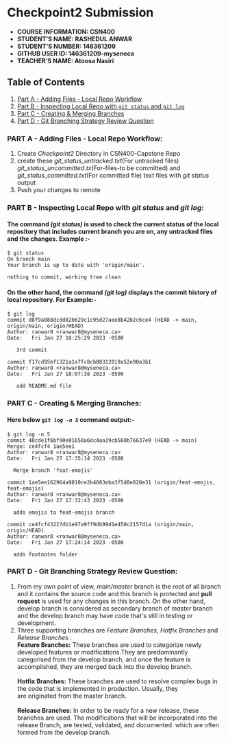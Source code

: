 # Checkpoint2 Submission

- **COURSE INFORMATION: CSN400**
- **STUDENT’S NAME: RASHEDUL ANWAR**
- **STUDENT'S NUMBER: 146361209**
- **GITHUB USER ID: 146361209-myseneca**
- **TEACHER’S NAME: Atoosa Nasiri**

## Table of Contents
1. [Part A - Adding Files - Local Repo Workflow](#Adding-Files-Local-Repo-Workflow)
2. [Part B - Inspecting Local Repo with `git status` and `git log`](#inspecting-local-repo-with-git-status-and-git)
3. [Part C - Creating & Merging Branches](#creating-and-merging-branches)
4. [Part D - Git Branching Strategy Review Question](#git-branching-strategy-review-questions)

### PART A - Adding Files - Local Repo Workflow:
1. Create *Checkpoint2* Directory in CSN400-Capstone Repo
2. create these *git_status_untracked.txt*(For untracked files) *git_status_uncommitted.tx*(For-files-to be committed) and *git_status_committed.txt*(For committed file) text files with *git status* output
3. Push your changes to remote 

### PART B - Inspecting Local Repo with *git status* and *git log*:
#### The command *(git status)* is used to check the current status of the local repository that includes current branch you are on, any untracked files and the changes. Example :-
``` 
$ git status
On branch main
Your branch is up to date with 'origin/main'.

nothing to commit, working tree clean
 ```
 #### On the other hand, the command *(git log)* displays the commit history of local repository. For Example:- 
 ```
$ git log
commit d8f9a088dcdd82b629c1c95d27aee8b42b2c6ce4 (HEAD -> main, origin/main, origin/HEAD)
Author: ranwar8 <ranwar8@myseneca.ca>
Date:   Fri Jan 27 18:25:29 2023 -0500

    3rd commit

commit f17cd95bf1321a1a7fc8cb08312019a52e90a3b1
Author: ranwar8 <ranwar8@myseneca.ca>
Date:   Fri Jan 27 18:07:38 2023 -0500

    add README.md file
 ```

 ### PART C - Creating & Merging Branches: 
 #### Here below  *`git log -n 5`* command output:-
  ```
$ git log -n 5 
commit 40cde1f6bf90e01650a6dc4aa19cb560b76637e9 (HEAD -> main)
Merge: ce4fcf4 1ae5ee1
Author: ranwar8 <ranwar8@myseneca.ca>
Date:   Fri Jan 27 17:35:14 2023 -0500

    Merge branch 'feat-emojis'

commit 1ae5ee162964a9810ce2b4603eba3f5d8e820e31 (origin/feat-emojis, feat-emojis)
Author: ranwar8 <ranwar8@myseneca.ca>
Date:   Fri Jan 27 17:32:43 2023 -0500

    adds emojis to feat-emojis branch

commit ce4fcf43227db1e97a9ff9db99d1e450c2157d1a (origin/main, origin/HEAD)
Author: ranwar8 <ranwar8@myseneca.ca>
Date:   Fri Jan 27 17:24:14 2023 -0500

    adds footnotes folder
  ```
  ### PART D - Git Branching Strategy Review Question:
  1. From my own point of view, *main/master* branch is the root of all branch and it contains the source code and this branch is protected and **pull request** is used for any changes in this branch. On the other hand, develop branch is considered as secondary branch of *master* branch and the develop branch may have code that's still in testing or development.
  2. Three supporting branches are *Feature Branches*, *Hotfix Branches* and *Release Branches* :<br/>
  **Feature Branches:** These branches are used to categorize newly developed features or modifications.They are predominantly categorised from the develop branch, and once the feature is accomplished, they are merged back into the develop branch.<br/><br/>
  **Hotfix Branches:** These branches are used to resolve complex bugs in the code that is implemented in production. Usually, they are originated from the master branch.<br/><br/>
  **Release Branches:** In order to be ready for a new release, these branches are used. The modifications that will be incorporated into the release Branch, are tested, validated, and documented  which are often formed from the develop branch.
